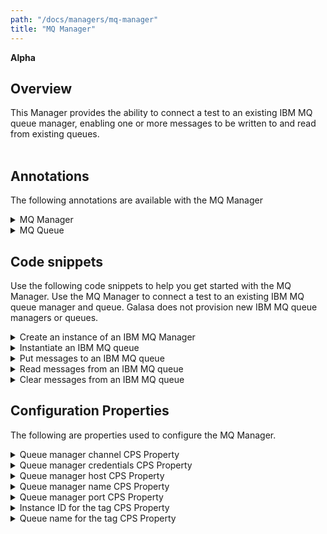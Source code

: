 ```yaml
---
path: "/docs/managers/mq-manager"
title: "MQ Manager"
---
```


**Alpha**

## Overview
This Manager provides the ability to connect a test to an existing IBM MQ queue manager, enabling one or more messages to be written to and read from existing queues. <br><br> 

## Annotations

The following annotations are available with the MQ Manager
<details>
<summary>MQ Manager</summary>

| Annotation: |MQ Manager |
| --------------------------------------- | :------------------------------------- |
| Name: | @QueueManager |
| Description: | The <code>@QueueManager</code> annotation represents the name of the IBM MQ queue manager |
| Attribute: `queueMgrTag` |  Specifies which queue manager to connect to. Default value is `PRIMARY`. |
| Syntax: | @QueueManager<br> public IMessageQueueManager qmgr;<br> |
| Notes: | The <code>IMessageQueueManager</code> interface enables connection to the IBM MQ queue manager.  |
</details>

<details>
<summary>MQ Queue</summary>

| Annotation: |MQ Queue |
| --------------------------------------- | :------------------------------------- |
| Name: | @Queue |
| Description: | The <code>@Queue</code> annotation represents the name of the IBM MQ queue |
| Attribute: `queueMgrTag` |  Specifies which queue manager to connect to. Default value is _PRIMARY_.  |
| Attribute: `name` |  Specifies the name of the queue as it appears on the queue manager. Use the `name` attribute if the queue name never changes, regardless of environment.  |
| Attribute: `tag` |  The name of the queue. Use the `tag` attribute when the value of the queue name is defined by a property in the CPS file.  |
| Notes: | You must specify either the `name` or the `tag` attribute but not both. If you specify both or neither, an exception is generated. |
| Attribute: `archive` |  Store log data sets in the RAS to aid debugging. Default value is _true_. Valid values are _true_ and _false_. |
| Syntax: | @Queue<br> public IMessageQueue queue;<br> |
| Notes: | The <code>IMessageQueue</code> interface enables the test to put the provided messages onto the IBM MQ queues and retrieve messages from the IBM MQ queues.  |
</details>



## Code snippets

Use the following code snippets to help you get started with the MQ Manager. Use the MQ Manager to connect a test to an existing IBM MQ queue manager and queue. Galasa does not provision new IBM MQ queue managers or queues. 
 
<details><summary>Create an instance of an IBM MQ Manager</summary>

The following snippet shows the code that is required to create an instance of an IBM MQ Manager:

```java
@QueueManager
public IMessageQueueManager qmgr;
```
</details>

<details><summary>Instantiate an IBM MQ queue</summary>

The following snippet shows the code that is required to instantiate an IBM MQ queue:

```java
@QueueManager()
public IMessageQueueManager qmgr;

@Queue(archive = "true", name = "GALASA.INPUT.QUEUE")
public IMessageQueue queue;
```

You can just as simply instantiate multiple IBM MQ queues:

```java
@QueueManager()
public IMessageQueueManager qmgr;

@Queue(archive = "true", name = "GALASA.INPUT.QUEUE")
public IMessageQueue queue;
	
@Queue(archive = "false", name = "GALASA.INPUT.QUEUE2")
public IMessageQueue queue2;
	
@Queue(tag = "NEWQUEUE")
public IMessageQueue queue3;
```
</details>

<details><summary>Put messages to an IBM MQ queue</summary>

The following snippets show the code required to create a text or binary message to put on an IBM MQ queue:

```java
TextMessage tm = qmgr.createTextMessage(testData);
queue.sendMessage(tm);
```
```java
TextMessage tm = qmgr.createTextMessage(testData);
queue.sendMessage(tm,tm,tm,tm,tm,tm,tm,tm);
```
```java
byte[] input = {41,01,33,76};
BytesMessage m = qmgr.createBytesMessage(input);
queue.sendMessage(m);
```

</details>

<details><summary>Read messages from an IBM MQ queue</summary>

The following snippet shows the code required to read a message from an existing IBM MQ queue:

```java
Message m = queue.getMessage();
String response = m.getBody(String.class);
```
</details>

<details><summary>Clear messages from an IBM MQ queue</summary>

The following snippet shows the code required to clear messages from an IBM MQ queue:

```java
queue.clearQueue();
```
</details>

## Configuration Properties

The following are properties used to configure the MQ Manager.
 
<details>
<summary>Queue manager channel CPS Property</summary>

| Property: | Queue manager channel CPS Property |
| --------------------------------------- | :------------------------------------- |
| Name: | mq.server.[instanceid].channel |
| Description: | The channel for the specified instance |
| Required:  | Yes |
| Default value: | None |
| Valid values: |  |
| Examples: | <code>mq.server.[instanceid].channel=DEV.APP.SVRCONN</code> |

</details>
 
<details>
<summary>Queue manager credentials CPS Property</summary>

| Property: | Queue manager credentials CPS Property |
| --------------------------------------- | :------------------------------------- |
| Name: | mq.server.[instanceid].credentials.id |
| Description: | The credentials for the queue Manager |
| Required:  | Yes |
| Default value: | None |
| Valid values: |  |
| Examples: | <code>mq.server.[instanceid].credentials.id=CRED1</code> |

</details>

<details>
<summary>Queue manager host CPS Property</summary>

| Property: | Queue manager host CPS Property |
| --------------------------------------- | :------------------------------------- |
| Name: | mq.server.[instanceid].host |
| Description: | The host for the specified instance |
| Required:  | Yes |
| Default value: | None |
| Valid values: |  |
| Examples: | <code>mq.server.[instanceid].host=127.0.0.1</code> |

</details>
 
<details>
<summary>Queue manager name CPS Property</summary>

| Property: | Queue manager name CPS Property |
| --------------------------------------- | :------------------------------------- |
| Name: | mq.server.[instanceid].name |
| Description: | The queue manager name for the specified instance |
| Required:  | Yes |
| Default value: | None |
| Valid values: |  |
| Examples: | <code>mq.server.[instanceid].name=QM1</code> |

</details>

<details>
<summary>Queue manager port CPS Property</summary>

| Property: | Queue manager port CPS Property |
| --------------------------------------- | :------------------------------------- |
| Name: | mq.server.[instanceid].port |
| Description: | The queue manager port for the specified instance |
| Required:  | Yes |
| Default value: | None |
| Valid values: |  |
| Examples: | <code>mq.server.[instanceid].port=1414</code> |

</details>

<details>
<summary>Instance ID for the tag CPS Property</summary>

| Property: | Instance ID for the tag CPS Property |
| --------------------------------------- | :------------------------------------- |
| Name: | mq.tag.[tag].instanceid |
| Description: | The instance for the specified tag |
| Required:  | Yes |
| Default value: | None |
| Valid values: |  |
| Examples: | <code>mq.tag.[tag].instanceid=QUEUEMGR1</code> |

</details>

<details>
<summary>Queue name for the tag CPS Property</summary>

| Property: | Queue name for the tag CPS Property |
| --------------------------------------- | :------------------------------------- |
| Name: | mq.server.[tag].queuename |
| Description: | The queue name for the specified tag |
| Required:  | Yes |
| Default value: | None |
| Valid values: |  |
| Examples: | <code>mq.server.[tag].queuename=GALASA.INPUT.QUEUE</code> |

</details>

